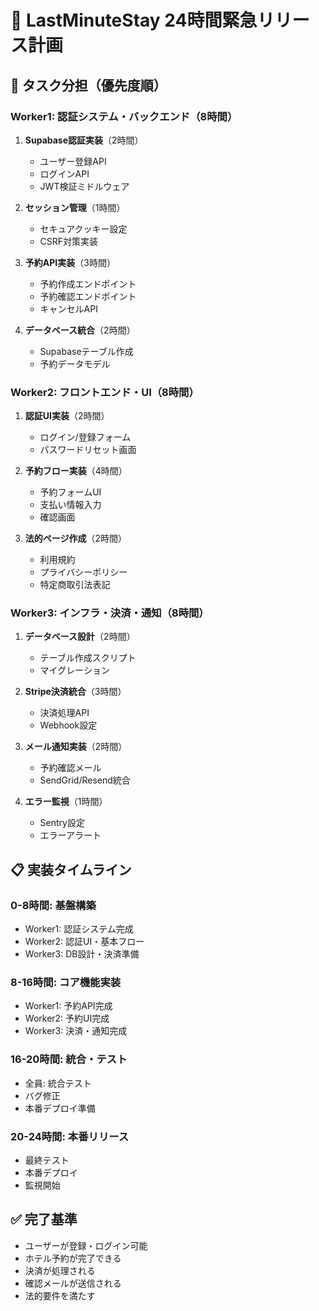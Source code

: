 # 🚨 LastMinuteStay 24時間緊急リリース計画

## 🎯 タスク分担（優先度順）

### Worker1: 認証システム・バックエンド（8時間）
1. **Supabase認証実装**（2時間）
   - ユーザー登録API
   - ログインAPI
   - JWT検証ミドルウェア
   
2. **セッション管理**（1時間）
   - セキュアクッキー設定
   - CSRF対策実装
   
3. **予約API実装**（3時間）
   - 予約作成エンドポイント
   - 予約確認エンドポイント
   - キャンセルAPI
   
4. **データベース統合**（2時間）
   - Supabaseテーブル作成
   - 予約データモデル

### Worker2: フロントエンド・UI（8時間）
1. **認証UI実装**（2時間）
   - ログイン/登録フォーム
   - パスワードリセット画面
   
2. **予約フロー実装**（4時間）
   - 予約フォームUI
   - 支払い情報入力
   - 確認画面
   
3. **法的ページ作成**（2時間）
   - 利用規約
   - プライバシーポリシー
   - 特定商取引法表記

### Worker3: インフラ・決済・通知（8時間）
1. **データベース設計**（2時間）
   - テーブル作成スクリプト
   - マイグレーション
   
2. **Stripe決済統合**（3時間）
   - 決済処理API
   - Webhook設定
   
3. **メール通知実装**（2時間）
   - 予約確認メール
   - SendGrid/Resend統合
   
4. **エラー監視**（1時間）
   - Sentry設定
   - エラーアラート

## 📋 実装タイムライン

### 0-8時間: 基盤構築
- Worker1: 認証システム完成
- Worker2: 認証UI・基本フロー
- Worker3: DB設計・決済準備

### 8-16時間: コア機能実装
- Worker1: 予約API完成
- Worker2: 予約UI完成
- Worker3: 決済・通知完成

### 16-20時間: 統合・テスト
- 全員: 統合テスト
- バグ修正
- 本番デプロイ準備

### 20-24時間: 本番リリース
- 最終テスト
- 本番デプロイ
- 監視開始

## ✅ 完了基準
- ユーザーが登録・ログイン可能
- ホテル予約が完了できる
- 決済が処理される
- 確認メールが送信される
- 法的要件を満たす